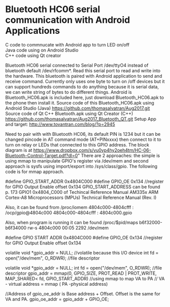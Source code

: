 # Bluetooth HC06 serial communication with Android Applications

C code to commnucate with Android app to turn LED on/off<br>
Java code using on Android Studio<br>
C++ code using Qt creator<br>

Bluetooth HC06 serial connected to Serial Port /dev/ttyO4 instead of bluetooth default /dev/rfcomm*. Read this serial port to read and write into the hardware. This bluetooth is paired with Android application to send and receive command. Currently only uses one byte to turn on /off devices but it can support hundreds commands to do anything because it is serial data, we can write string of bytes to do different things. 
Android is Bluetooth_HC06.apk is included here, just download Bluetooth_HC06.apk to the phone then install it. 
Source code of this Bluetooth_HC06.apk using Android Studio (Java) https://github.com/thomasalvatran/Aug2017.git
Source code of Qt C++ Bluetooth.apk using Qt Creator (C++) https://github.com/thomasalvatran/Aug2017_Bluetooth_QT.git
Setup App and target: http://www.tovantran.com/blog/?p=2945

Need to pair with with Bluetooth HC06, its default PIN is 1234 but it can be changed pincode in AT command mode (AT+PINxxxx) then connect to it to turn on relay or LEDs that connected to this GPIO address. The block diagram is at 
https://www.dropbox.com/s/vu0vp4hy2oeh4tm/HC-06-Bluetooth-Control-Target.pdf?dl=0"
There are 2 approaches: the simple is using mmap to manipulate GPIO's register via /dev/mem and second approach is sysfs using import/export into /sys/class/gpio. The following code is for mmap approach.

#define GPIO_START_ADDR 0x4804C000 
#define GPIO_OE 0x134 //register for GPIO Output Enable offset 0x134 GPIO_START_ADDRESS 
can be found p. 173 GPIO1 0x4804_C000 of Techincal Reference Manual AM335x ARM Cortex-A8 Microprocessors (MPUs) Technical Reference Manual (Rev. I)

Also, it can be found from /proc/iomem
4804c000-4804cfff : /ocp/gpio@4804c000
4804c000-4804cfff : 4804c000.gpio

Also, when program is running it can be found /proc/$pid/maps
b6f32000-b6f34000 rw-s 4804c000 00:05 2292 /dev/mem

#define GPIO START ADDR 0x4804C000
#define GPIO_OE 0x134 //register for GPIO Output Enable offset 0x134

volatile void *gpio_addr = NULL;   //volatile because this I/O device
int fd = open("/dev/mem", O_RDWR); //file descriptor

volatile void *gpio_addr = NULL; int fd = open("/dev/mem", O_RDWR); //file descriptor
gpio_addr = mmap(0, GPIO_SIZE, PROT_READ | PROT_WRITE, MAP_SHARED< fd, GPIO_START_ADDR) //using mmap to map VA to PA 
            // VA - virtual address = mmap ( PA -physical address)

//Address of gpio_oe_addr is Base address + Offset. Offset is the same for VA and PA.
gpio_oe_addr = gpio_addr + GPIO_OE; 
